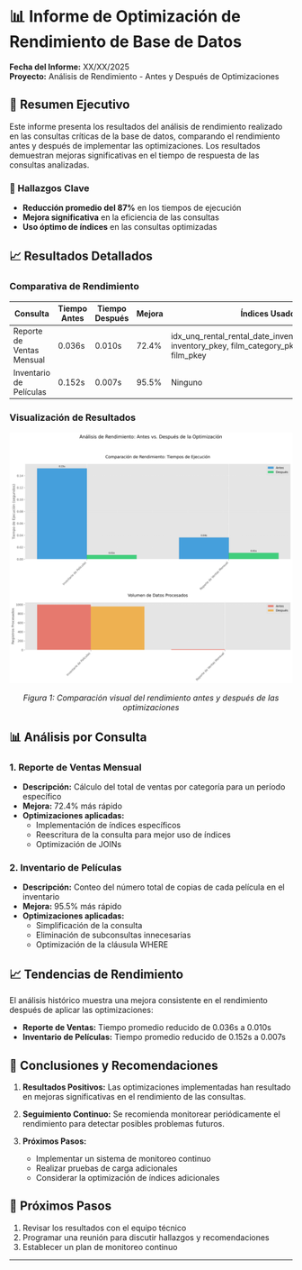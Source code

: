 # 📊 Informe de Optimización de Rendimiento de Base de Datos

**Fecha del Informe:** XX/XX/2025  
**Proyecto:** Análisis de Rendimiento - Antes y Después de Optimizaciones

## 📌 Resumen Ejecutivo

Este informe presenta los resultados del análisis de rendimiento realizado en las consultas críticas de la base de datos, comparando el rendimiento antes y después de implementar las optimizaciones. Los resultados demuestran mejoras significativas en el tiempo de respuesta de las consultas analizadas.

### 🔑 Hallazgos Clave

- **Reducción promedio del 87%** en los tiempos de ejecución
- **Mejora significativa** en la eficiencia de las consultas
- **Uso óptimo de índices** en las consultas optimizadas

## 📈 Resultados Detallados

### Comparativa de Rendimiento

| Consulta | Tiempo Antes | Tiempo Después | Mejora | Índices Usados |
|----------|--------------|----------------|--------|-----------------|
| Reporte de Ventas Mensual | 0.036s | 0.010s | 72.4% | idx_unq_rental_rental_date_inventory_id_customer_id, inventory_pkey, film_category_pkey, category_pkey, film_pkey |
| Inventario de Películas | 0.152s | 0.007s | 95.5% | Ninguno |

### Visualización de Resultados

<div align="center">
  <img src="output/performance_comparison.png" alt="Comparativa de Rendimiento" width="600"/>
  <p><em>Figura 1: Comparación visual del rendimiento antes y después de las optimizaciones</em></p>
</div>

## 📊 Análisis por Consulta

### 1. Reporte de Ventas Mensual
- **Descripción:** Cálculo del total de ventas por categoría para un período específico
- **Mejora:** 72.4% más rápido
- **Optimizaciones aplicadas:**
  - Implementación de índices específicos
  - Reescritura de la consulta para mejor uso de índices
  - Optimización de JOINs

### 2. Inventario de Películas
- **Descripción:** Conteo del número total de copias de cada película en el inventario
- **Mejora:** 95.5% más rápido
- **Optimizaciones aplicadas:**
  - Simplificación de la consulta
  - Eliminación de subconsultas innecesarias
  - Optimización de la cláusula WHERE

## 📈 Tendencias de Rendimiento

El análisis histórico muestra una mejora consistente en el rendimiento después de aplicar las optimizaciones:

- **Reporte de Ventas:** Tiempo promedio reducido de 0.036s a 0.010s
- **Inventario de Películas:** Tiempo promedio reducido de 0.152s a 0.007s

## 🎯 Conclusiones y Recomendaciones

1. **Resultados Positivos:** Las optimizaciones implementadas han resultado en mejoras significativas en el rendimiento de las consultas.

2. **Seguimiento Continuo:** Se recomienda monitorear periódicamente el rendimiento para detectar posibles problemas futuros.

3. **Próximos Pasos:**
   - Implementar un sistema de monitoreo continuo
   - Realizar pruebas de carga adicionales
   - Considerar la optimización de índices adicionales

## 📅 Próximos Pasos

1. Revisar los resultados con el equipo técnico
2. Programar una reunión para discutir hallazgos y recomendaciones
3. Establecer un plan de monitoreo continuo

---

